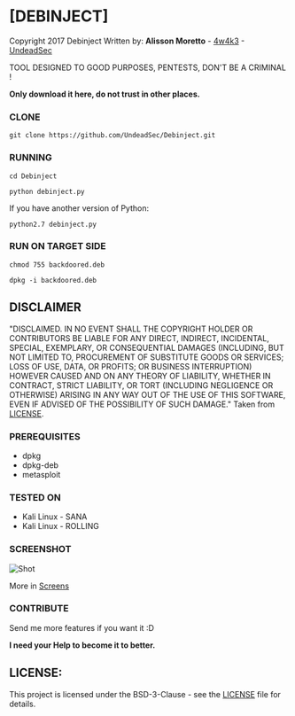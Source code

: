 # [DEBINJECT]

Copyright 2017 Debinject
Written by: **Alisson Moretto** - [4w4k3](https://github.com/4w4k3) - [UndeadSec](https://github.com/UndeadSec)

TOOL DESIGNED TO GOOD PURPOSES, PENTESTS, DON'T BE A CRIMINAL !

**Only download it here, do not trust in other places.**

### CLONE
```
git clone https://github.com/UndeadSec/Debinject.git
```

### RUNNING
```
cd Debinject
```

```
python debinject.py
```

If you have another version of Python:

```
python2.7 debinject.py
```

### RUN ON TARGET SIDE

```
chmod 755 backdoored.deb
```

```
dpkg -i backdoored.deb
```

## DISCLAIMER

"DISCLAIMED. IN NO EVENT SHALL THE COPYRIGHT HOLDER OR CONTRIBUTORS BE LIABLE
FOR ANY DIRECT, INDIRECT, INCIDENTAL, SPECIAL, EXEMPLARY, OR CONSEQUENTIAL
DAMAGES (INCLUDING, BUT NOT LIMITED TO, PROCUREMENT OF SUBSTITUTE GOODS OR
SERVICES; LOSS OF USE, DATA, OR PROFITS; OR BUSINESS INTERRUPTION) HOWEVER
CAUSED AND ON ANY THEORY OF LIABILITY, WHETHER IN CONTRACT, STRICT LIABILITY,
OR TORT (INCLUDING NEGLIGENCE OR OTHERWISE) ARISING IN ANY WAY OUT OF THE USE
OF THIS SOFTWARE, EVEN IF ADVISED OF THE POSSIBILITY OF SUCH DAMAGE."
Taken from [LICENSE](LICENSE).

### PREREQUISITES

* dpkg
* dpkg-deb
* metasploit


### TESTED ON

+ Kali Linux - SANA
+ Kali Linux - ROLLING

### SCREENSHOT
![Shot](https://github.com/UndeadSec/Debinject/blob/master/Screens/sc.png)

More in [Screens](Screens)

### CONTRIBUTE
Send me more features if you want it :D

**I need your Help to become it to better.**

## LICENSE:

This project is licensed under the BSD-3-Clause - see the [LICENSE](LICENSE) file for details.
